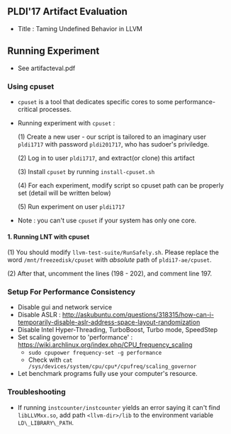 ## PLDI'17 Artifact Evaluation

- Title : Taming Undefined Behavior in LLVM

## Running Experiment

- See artifacteval.pdf

### Using cpuset

- `cpuset` is a tool that dedicates specific cores to some performance-critical processes.
- Running experiment with `cpuset` :
    
    (1) Create a new user - our script is tailored to an imaginary user `pldi1717` with password `pldi201717`, who has sudoer's priviledge.
    
    (2) Log in to user `pldi1717`, and extract(or clone) this artifact 
    
    (3) Install `cpuset` by running `install-cpuset.sh`
    
    (4) For each experiment, modify script so cpuset path can be properly set (detail will be written below)
    
    (5) Run experiment on user `pldi1717`

- Note : you can't use `cpuset` if your system has only one core.

#### 1. Running LNT with cpuset

(1) You should modify `llvm-test-suite/RunSafely.sh`. Please replace the word `/mnt/freezedisk/cpuset` with _absolute_ path of `pldi17-ae/cpuset`. 

(2) After that, uncomment the lines (198 - 202), and comment 
line 197.

### Setup For Performance Consistency

- Disable gui and network service
- Disable ASLR : http://askubuntu.com/questions/318315/how-can-i-temporarily-disable-aslr-address-space-layout-randomization
- Disable Intel Hyper-Threading, TurboBoost, Turbo mode, SpeedStep
- Set scaling governor to 'performance' : https://wiki.archlinux.org/index.php/CPU_frequency_scaling
    - `sudo cpupower frequency-set -g performance`
    - Check with `cat /sys/devices/system/cpu/cpu*/cpufreq/scaling_governor`
- Let benchmark programs fully use your computer's resource.

### Troubleshooting

- If running `instcounter/instcounter` yields an error saying it can't find
    `libLLVMxx.so`, add path `<llvm-dir>/lib` to the environment variable `LD\_LIBRARY\_PATH`.
